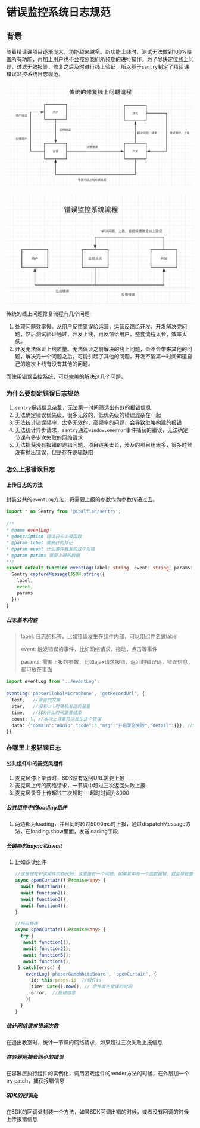 # 错误监控系统日志规范

## 背景

随着精读课项目逐渐庞大，功能越来越多。新功能上线时，测试无法做到100%覆盖所有功能，再加上用户也不会按照我们所预期的进行操作。为了尽快定位线上问题，过滤无效报警，修复之后及时进行线上验证，所以基于`sentry`制定了精读课错误监控系统日志规范。

![avatar](./sentry-catch-error/user-feedback-process.png)

![avatar](./sentry-catch-error/system-feedback-process.png)

传统的线上问题修复流程有几个问题:

1. 处理问题效率慢。从用户反馈错误给运营，运营反馈给开发，开发解决完问题，然后测试验证通过，开发上线，再反馈给用户，整套流程太长，效率太低。
2. 开发无法保证上线质量。无法保证之前解决的线上问题，会不会带来其他的问题，解决完一个问题之后，可能引起了其他的问题，开发不能第一时间知道自己的这次上线有没有其他的问题。

而使用错误监控系统，可以完美的解决这几个问题。

### 为什么要制定错误日志规范

1. `sentry`报错信息杂乱，无法第一时间筛选出有效的报错信息
2. 无法确定错误优先级，很多无效的，低优先级的错误混杂在一起
3. 无法统计错误频率，太多无效的，高频率的问题，会导致忽略构建的报错
4. 无法统计异步请求，`sentry`通过`window.onerror`事件捕获的错误，无法确定一节课有多少次失败的网络请求
5. 无法捕获没有报错的逻辑问题，项目链条太长，涉及的项目组太多，很多时候没有抛出错误，但是存在逻辑缺陷

### 怎么上报错误日志

#### 上传日志的方法

封装公共的`eventLog`方法，将需要上报的参数作为参数传递过去。

```typescript
import * as Sentry from '@ipalfish/sentry';

/**
* @name eventLog
* @description 错误日志上报函数
* @param label 需要打的标记
* @param event 什么事件触发的这个报错
* @param params 需要上报的数据
**/
export default function eventLog(label: string, event: string, params: object): void {
  Sentry.captureMessage(JSON.string({
    label,
    event,
    params
  }))
}
```

##### 日志基本内容

> label: 日志的标签，比如错误发生在组件内部，可以用组件名做label
>
> event: 触发错误的事件，比如网络请求，拖动，点击等事件
>
> params: 需要上报的参数，比如ajax请求报错，返回的错误码，错误信息，都可放在里面

```typescript
import eventLog from '../eventLog';

eventLog('phaserGlobalMicrophone', 'getRecordUrl', {
  text,   //录音的文案
  star,   //没有url时随机发送的星星
  time,   //SDK什么时间录音结束
  count: 1, //本次上课第几次发生这个错误
  data: {"domain":"audio","code":3,"msg":"开启录音失败","detail":{}}, //SDK返回的信息
})
```

### 在哪里上报错误日志

#### 公共组件中的麦克风组件

1. 麦克风停止录音时，SDK没有返回URL需要上报
2. 麦克风上传的网络请求，一节课中超过三次返回失败上报
3. 麦克风录音上传超过三次超时---超时时间为8000

##### 公共组件中的loading组件

1. 两边都为loading，并且同时超过5000ms时上报，通过dispatchMessage方法，在loading.show里面，发送loading字段

##### 长链条的async和await

1. 比如识读组件

   ```typescript
   //这是现在识读组件的伪代码，这里面有一个问题，如果其中有一个函数报错，就会导致整个流程卡住
   async openCurtain():Promise<any> {
     await function1();
     await function2();
     await function3();
     await function4();
   }
   ```

   ```typescript
   //经过修改
   async openCurtain():Promise<any> {
     try {
      await function1();
      await function2();
      await function3();
      await function4();
    } catch(error) {
       eventLog('phaserGameWhiteBoard', 'openCurtain', {
         id: this.props.id  //组件id
         time: Date().now(), // 组件发生错误的时间
         error,  //报错信息
       })
     }
   }
   ```

##### 统计网络请求错误次数

在退出教室时，统计一节课的网络请求，如果超过三次失败上报信息

##### 在容器层捕获同步的错误

在容器层执行组件的实例化，调用游戏组件的render方法的时候，在外层加一个try catch，捕获报错信息

##### SDK的回调处

在SDK的回调处封装一个方法，如果SDK回调出错的时候，或者没有回调的时候上传报错信息

